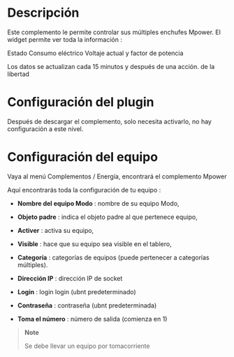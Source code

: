 Descripción 
===========

Este complemento le permite controlar sus múltiples enchufes Mpower. El widget permite
ver toda la información :

Estado Consumo eléctrico Voltaje actual y factor de potencia

Los datos se actualizan cada 15 minutos y después de una acción.
de la libertad

Configuración del plugin 
=======================

Después de descargar el complemento, solo necesita activarlo,
no hay configuración a este nivel.

Configuración del equipo 
=============================

Vaya al menú Complementos / Energía, encontrará el complemento
Mpower

Aquí encontrarás toda la configuración de tu equipo :

-   **Nombre del equipo Modo** : nombre de su equipo Modo,

-   **Objeto padre** : indica el objeto padre al que pertenece
    equipo,

-   **Activer** : activa su equipo,

-   **Visible** : hace que su equipo sea visible en el tablero,

-   **Categoría** : categorías de equipos (puede pertenecer a
    categorías múltiples).

-   **Dirección IP** : dirección IP de socket

-   **Login** : login login (ubnt predeterminado)

-   **Contraseña** : contraseña (ubnt predeterminada)

-   **Toma el número** : número de salida (comienza en 1)

> **Note**
>
> Se debe llevar un equipo por tomacorriente
